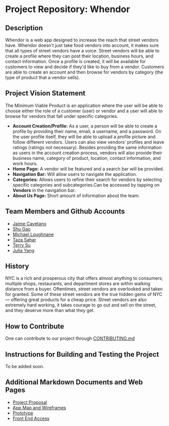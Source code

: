 # Project Repository: Whendor

## Description
Whendor is a web app designed to increase the reach that street vendors have. Whendor doesn't just take food vendors into account, it makes sure that all types of street vendors have a voice. Street vendors will be able to create a profile where they can post their location, business hours, and contact information. Once a profile is created, it will be available for customers to view and decide if they'd like to buy from a vendor. Customers are able to create an account and then browse for vendors by category (the type of product that a vendor sells).

## Project Vision Statement
The Minimum Viable Product is an application where the user will be able to choose either the role of a customer (user) or vendor and a user will able to browse for vendors that fall under specific categories.
- **Account Creation/Profile:** As a user, a person will be able to create a profile by providing their name, email, a username, and a password. On the user profile itself, they will be able to upload a profile picture and follow different vendors. Users can also view vendors' profiles and leave ratings (ratings not necessary). Besides providing the same information as users in the account creation process, vendors will also provide their business name, category of product, location, contact information, and work hours.
- **Home Page:** A vendor will be featured and a search bar will be provided.
- **Navigation Bar:** Will allow users to navigate the application.
- **Categories:** Allows users to refine their search for vendors by selecting specific categories and subcategories.Can be accessed by tapping on **Vendors** in the navigation bar. 
- **About Us Page:** Short amount of information about the team.



## Team Members and Github Accounts
- [Jaime Cayetano](https://github.com/jcthehaxer)
- [Shu Gao](https://github.com/shugao0624)
- [Michael Loughnane](https://github.com/michaelloughnane)
- [Taza Sahar](https://github.com/tazasahar)
- [Terry Su](https://github.com/Moonsolol)
- [Julia Yang](https://github.com/julia-yang)

## History
NYC is a rich and prosperous city that offers almost anything to consumers; multiple shops, restaurants, and department stores are within walking distance from a buyer. Oftentimes, street vendors are overlooked and taken for granted. Some of these street vendors are the true hidden gems of NYC — offering great products for a cheap price. Street vendors are also extremely hard working, it takes courage to go out and sell on the street, and they deserve more than what they get.

## How to Contribute

One can contribute to our project through [CONTRIBUTING.md](https://github.com/software-students-fall2021/project-setup-julia/blob/master/CONTRIBUTING.md)

## Instructions for Building and Testing the Project
To be added soon.

## Additional Markdown Documents and Web Pages
- [Project Proposal](https://github.com/software-students-fall2021/project-proposal-julia)
- [App Map and Wireframes](https://github.com/software-students-fall2021/user-experience-design-julia/blob/main/README.md)
- [Prototype](https://invis.io/7F11VUZD5RBM)
- [Front End Access](https://github.com/software-students-fall2021/project-setup-julia/blob/master/front-end/README.md)
